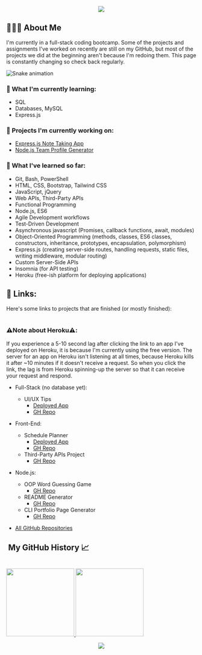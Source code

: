 <p align="center">
  <img src="https://capsule-render.vercel.app/api?&animation=fadeIn&type=waving&color=0:2BC2D2,100:060621&height=200"/>
</p>
<!-- 
<h1 align="center">
  
</h1> -->



<h2>👨🏻‍💻 About Me</h2>

I'm currently in a full-stack coding bootcamp. Some of the projects and assignments I've worked on recently are still on my GitHub, but most of the projects we did at the beginning aren't because I'm redoing them. This page is constantly changing so check back regularly.


![Snake animation](https://github.com/thepiyushmalhotra/thepiyushmalhotra/blob/output/github-contribution-grid-snake.svg)

<!-- ```yaml -->

<h3>🔭 What I'm currently learning:</h3>

- SQL
- Databases, MySQL
- Express.js

<h3>🚧 Projects I'm currently working on:</h3>

- [Express.js Note Taking App](https://github.com/jroller33/Express.js-Note-Taker)
- [Node.js Team Profile Generator](https://github.com/jroller33/Team-Profile-Generator)

<h3>🧠 What I've learned so far: </h3>

- Git, Bash, PowerShell
- HTML, CSS, Bootstrap, Tailwind CSS
- JavaScript, jQuery
- Web APIs, Third-Party APIs
- Functional Programming
- Node.js, ES6
- Agile Development workflows
- Test-Driven Development
- Asynchronous javascript (Promises, callback functions, await, modules)
- Object-Oriented Programming (methods, classes, ES6 classes, constructors, inheritance, prototypes, encapsulation, polymorphism)
- Express.js (creating server-side routes, handling requests, static files, writing middleware, modular routing)
- Custom Server-Side APIs
- Insomnia (for API testing)
- Heroku (free-ish platform for deploying applications)

  
<h2>🔗 Links:</h3>
Here's some links to projects that are finished (or mostly finished):<br/>
<br/>

### ⚠️Note about Heroku⚠️:
If you experience a 5-10 second lag after clicking the link to an app I've deployed on Heroku, it is because I'm currently using the free version. The server for an app on Heroku isn't listening at all times, because Heroku kills it after ~10 minutes if it doesn't receive a request. So when you click the link, the lag is from Heroku spinning-up the server so that it can receive your request and respond.<br/>
- Full-Stack (no database yet):
  - UI/UX Tips
    - [Deployed App](https://floating-escarpment-55488.herokuapp.com/)
    - [GH Repo](https://github.com/jroller33/UI-UX-Tips)
  
- Front-End:
  - Schedule Planner
    - [Deployed App](https://jroller33.github.io/Schedule-Planner/)
    - [GH Repo](https://github.com/jroller33/Schedule-Planner) 
  - Third-Party APIs Project
    - [GH Repo](https://github.com/jroller33/BC-Project-1)

- Node.js:
  - OOP Word Guessing Game
    - [GH Repo](https://github.com/jroller33/OOP-Word-Guessing-Game)
  - README Generator
    - [GH Repo](https://github.com/jroller33/README-Generator)
  - CLI Portfolio Page Generator
    - [GH Repo](https://github.com/jroller33/CLI-Portfolio-Page-Generator)


- [All GitHub Repositories](https://github.com/jroller33?tab=repositories)
<!-- <h2> 🚀 &nbsp;Some Tools I Have Used and Learned</h2> -->
  <!-- - Weather Dashboard (under development)
    - https://github.com/jroller33/Weather-Dashboard -->

<h2>&nbsp;My GitHub History 📈 </h2><br/>


<a href="https://github.com/jroller33">
  <img height="180em" src="https://github-readme-stats.vercel.app/api/top-langs/?username=jroller33&theme=tokyonight&layout=compact" />
  <img height="180em" src="https://github-readme-stats.vercel.app/api?username=jroller33&theme=tokyonight&show_icons=true&count_private=true&hide=prs,issues,contribs" />
</a>

<!-- [![Readme Card](https://github-readme-stats.vercel.app/api/pin/?username=jroller33&repo=team-profile-generator&theme=tokyonight)](https://github.com/jroller33/Team-Profile-Generator)
 -->


  
<p align="center">
  <img src="https://capsule-render.vercel.app/api?type=waving&color=gradient&height=100&section=footer"/>
</p>
<p></p>

<!-- 
<h1 style="color:red">RIP Itachi 🐐🔥🙏</h1>
<p align="center">
  <img src= "https://comicvine.gamespot.com/a/uploads/original/11113/111134319/5149017-9946625078-Itach.gif">
</p>

 -->

<!--
**jroller33/jroller33** is a ✨ _special_ ✨ repository because its `README.md` (this file) appears on your GitHub profile.

Here are some ideas to get you started:

-  I’m currently working on ...
- 🌱 I’m currently learning ...
- 👯 I’m looking to collaborate on ...
- 🤔 I’m looking for help with ...
- 💬 Ask me about ...
- 📫 How to reach me: ...
- 😄 Pronouns: ...
- ⚡ Fun fact: ...
-->
